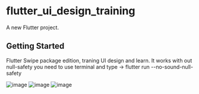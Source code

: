 # flutter_ui_design_training

A new Flutter project.

## Getting Started

Flutter Swipe package edition, traning UI design and learn. It works with out null-safety you need to use terminal and type
->  flutter run --no-sound-null-safety

![image](https://user-images.githubusercontent.com/61420444/161306034-442fc622-dc6b-49dd-87e8-afe8cada2efc.png)
![image](https://user-images.githubusercontent.com/61420444/161306094-46cfb725-6bd1-4b56-8ab0-6e41a8c30f2c.png)
![image](https://user-images.githubusercontent.com/61420444/161306193-81339bab-ea03-4723-875a-636d6d608da7.png)

